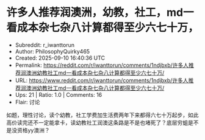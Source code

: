 # 许多人推荐润澳洲，幼教，社工，md一看成本杂七杂八计算都得至少六七十万，

- Subreddit: r_iwanttorun
- Author: PhilosophyQuirky465
- Created: 2025-09-10 16:40:36 UTC
- Permalink: https://reddit.com/r/iwanttorun/comments/1ndjbxb/许多人推荐润澳洲幼教社工md一看成本杂七杂八计算都得至少六七十万/
- URL: https://www.reddit.com/r/iwanttorun/comments/1ndjbxb/许多人推荐润澳洲幼教社工md一看成本杂七杂八计算都得至少六七十万/
- Ups: 21 | Ratio: 1.0 | Comments: 16
- Flair: 讨论


如题，理性讨论，读个幼教，社工学费加生活费两年下来都得六七十万起步，如此高价读完还不一定能拿卡，读幼教社工润澳这条路是不是也堵死了？底层穷蛆是不是没资格yy澳洲？

